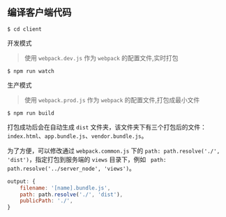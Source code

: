 ## 编译客户端代码

```
$ cd client
```

开发模式

> 使用 ```webpack.dev.js``` 作为 ```webpack``` 的配置文件,实时打包

```
$ npm run watch
```

生产模式

> 使用 ```webpack.prod.js``` 作为 ```webpack``` 的配置文件,打包成最小文件

```
$ npm run build
```

打包成功后会在自动生成 ```dist``` 文件夹，该文件夹下有三个打包后的文件：```index.html```、```app.bundle.js```、```vendor.bundle.js```。

为了方便，可以修改通过 ```webpack.common.js``` 下的 ```path: path.resolve('./', 'dist')```，指定打包到服务端的 ```views``` 目录下，例如 ``` path: path.resolve('../server_node', 'views')```。

```javascript
output: {
    filename: '[name].bundle.js',
    path: path.resolve('./', 'dist'),
    publicPath: './',
}
```